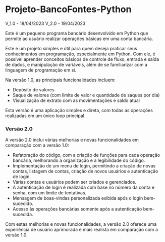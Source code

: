# Projeto-BancoFontes-Python 

V_1.0 - 18/04/2023
V_2.0 - 19/04/2023

Este é um pequeno programa bancário desenvolvido em Python que permite ao usuário realizar operações básicas em uma conta bancária. 

Este é um projeto simples e útil para quem deseja praticar seus conhecimentos em programação, especialmente em Python. Com ele, é possível aprender conceitos básicos de controle de fluxo, entrada e saída de dados, e manipulação de variáveis, além de se familiarizar com a linguagem de programação em si.

Na versão 1.0, as principais funcionalidades incluem:

- Depósito de valores
- Saque de valores (com limite de valor e quantidade de saques por dia)
- Visualização de extrato com as movimentações e saldo atual

Esta versão é uma aplicação simples e direta, com todas as operações realizadas em um único loop principal.

### Versão 2.0

A versão 2.0 inclui várias melhorias e novas funcionalidades em comparação com a versão 1.0:

- Refatoração do código, com a criação de funções para cada operação bancária, melhorando a organização e a legibilidade do código.
- Implementação de um menu de login, permitindo a criação de novas contas, listagem de contas, criação de novos usuários e autenticação de login.
- Várias contas e usuários podem ser criados e gerenciados.
- A autenticação de login é realizada com base no número da conta e senha, com um limite de tentativas.
- Mensagem de boas-vindas personalizada exibida após o login bem-sucedido.
- Acesso às operações bancárias somente após a autenticação bem-sucedida.

Com estas melhorias e novas funcionalidades, a versão 2.0 oferece uma experiência de usuário aprimorada e mais realista em comparação com a versão 1.0.

